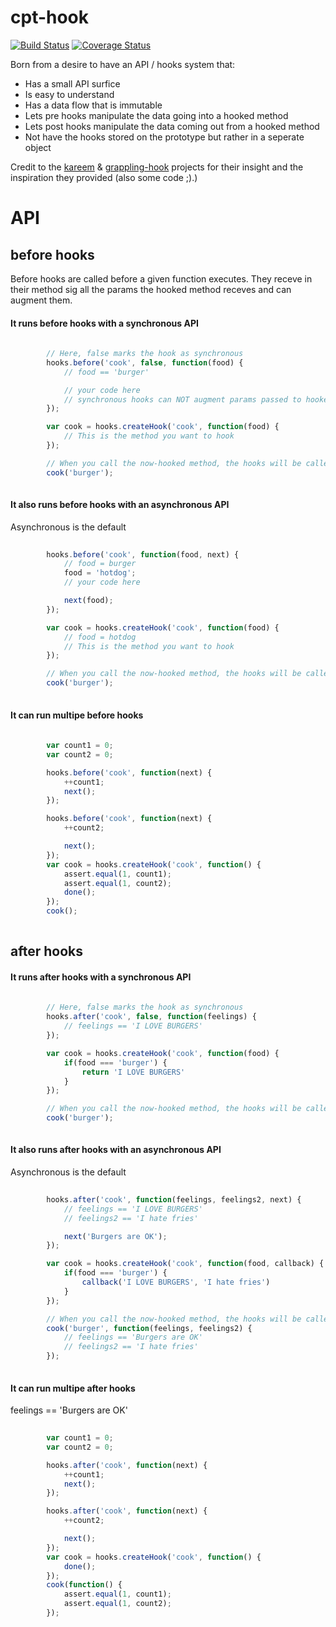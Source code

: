 
# cpt-hook


[![Build Status](https://travis-ci.org/vkarpov15/kareem.svg?branch=master)](https://travis-ci.org/vkarpov15/kareem)
[![Coverage Status](https://img.shields.io/coveralls/vkarpov15/kareem.svg)](https://coveralls.io/r/vkarpov15/kareem)



Born from a desire to have an API / hooks system that:

- Has a small API surfice
- Is easy to understand
- Has a data flow that is immutable
- Lets pre hooks manipulate the data going into a hooked method
- Lets post hooks manipulate the data coming out from a hooked method
- Not have the hooks stored on the prototype but rather in a seperate object

Credit to the [kareem](https://github.com/vkarpov15/kareem) & [grappling-hook](https://github.com/keystonejs/grappling-hook)
projects for their insight and the inspiration they provided (also some code ;).)



# API


## before hooks


Before hooks are called before a given function executes. They receve in their method sig all the params the hooked
method receves and can augment them.


#### It runs before hooks with a synchronous API

```javascript
    
        // Here, false marks the hook as synchronous
        hooks.before('cook', false, function(food) {
            // food == 'burger'

            // your code here
            // synchronous hooks can NOT augment params passed to hooked methods
        });

        var cook = hooks.createHook('cook', function(food) {
            // This is the method you want to hook
        });

        // When you call the now-hooked method, the hooks will be called
        cook('burger');
    
```

#### It also runs before hooks with an asynchronous API


Asynchronous is the default


```javascript
    
        hooks.before('cook', function(food, next) {
            // food = burger
            food = 'hotdog';
            // your code here

            next(food);
        });

        var cook = hooks.createHook('cook', function(food) {
            // food = hotdog
            // This is the method you want to hook
        });

        // When you call the now-hooked method, the hooks will be called
        cook('burger');
    
```

#### It can run multipe before hooks

```javascript
    
        var count1 = 0;
        var count2 = 0;

        hooks.before('cook', function(next) {
            ++count1;
            next();
        });

        hooks.before('cook', function(next) {
            ++count2;

            next();
        });
        var cook = hooks.createHook('cook', function() {
            assert.equal(1, count1);
            assert.equal(1, count2);
            done();
        });
        cook();
    
```

## after hooks

#### It runs after hooks with a synchronous API

```javascript
    
        // Here, false marks the hook as synchronous
        hooks.after('cook', false, function(feelings) {
            // feelings == 'I LOVE BURGERS'
        });

        var cook = hooks.createHook('cook', function(food) {
            if(food === 'burger') {
                return 'I LOVE BURGERS'
            }
        });

        // When you call the now-hooked method, the hooks will be called
        cook('burger');
    
```

#### It also runs after hooks with an asynchronous API


Asynchronous is the default


```javascript
    
        hooks.after('cook', function(feelings, feelings2, next) {
            // feelings == 'I LOVE BURGERS'
            // feelings2 == 'I hate fries'

            next('Burgers are OK');
        });

        var cook = hooks.createHook('cook', function(food, callback) {
            if(food === 'burger') {
                callback('I LOVE BURGERS', 'I hate fries')
            }
        });

        // When you call the now-hooked method, the hooks will be called
        cook('burger', function(feelings, feelings2) {
            // feelings == 'Burgers are OK'
            // feelings2 == 'I hate fries'
        });
    
```

#### It can run multipe after hooks

feelings == 'Burgers are OK'

```javascript
    
        var count1 = 0;
        var count2 = 0;

        hooks.after('cook', function(next) {
            ++count1;
            next();
        });

        hooks.after('cook', function(next) {
            ++count2;

            next();
        });
        var cook = hooks.createHook('cook', function() {
            done();
        });
        cook(function() {
            assert.equal(1, count1);
            assert.equal(1, count2);
        });
    
```

